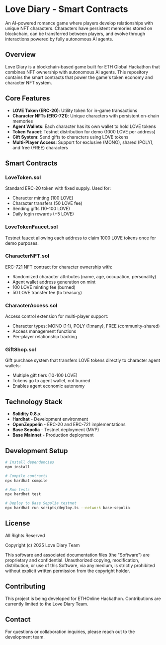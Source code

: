 # Love Diary - Smart Contracts

An AI-powered romance game where players develop relationships with unique NFT characters. Characters have persistent memories stored on blockchain, can be transferred between players, and evolve through interactions powered by fully autonomous AI agents.

## Overview

Love Diary is a blockchain-based game built for ETH Global Hackathon that combines NFT ownership with autonomous AI agents. This repository contains the smart contracts that power the game's token economy and character NFT system.

## Core Features

- **LOVE Token (ERC-20)**: Utility token for in-game transactions
- **Character NFTs (ERC-721)**: Unique characters with persistent on-chain memories
- **Agent Wallets**: Each character has its own wallet to hold LOVE tokens
- **Token Faucet**: Testnet distribution for demo (1000 LOVE per address)
- **Gift System**: Send gifts to characters using LOVE tokens
- **Multi-Player Access**: Support for exclusive (MONO), shared (POLY), and free (FREE) characters

## Smart Contracts

### LoveToken.sol
Standard ERC-20 token with fixed supply. Used for:
- Character minting (100 LOVE)
- Character transfers (50 LOVE fee)
- Sending gifts (10-100 LOVE)
- Daily login rewards (+5 LOVE)

### LoveTokenFaucet.sol
Testnet faucet allowing each address to claim 1000 LOVE tokens once for demo purposes.

### CharacterNFT.sol
ERC-721 NFT contract for character ownership with:
- Randomized character attributes (name, age, occupation, personality)
- Agent wallet address generation on mint
- 100 LOVE minting fee (burned)
- 50 LOVE transfer fee (to treasury)

### CharacterAccess.sol
Access control extension for multi-player support:
- Character types: MONO (1:1), POLY (1:many), FREE (community-shared)
- Access management functions
- Per-player relationship tracking

### GiftShop.sol
Gift purchase system that transfers LOVE tokens directly to character agent wallets:
- Multiple gift tiers (10-100 LOVE)
- Tokens go to agent wallet, not burned
- Enables agent economic autonomy

## Technology Stack

- **Solidity 0.8.x**
- **Hardhat** - Development environment
- **OpenZeppelin** - ERC-20 and ERC-721 implementations
- **Base Sepolia** - Testnet deployment (MVP)
- **Base Mainnet** - Production deployment

## Development Setup

```bash
# Install dependencies
npm install

# Compile contracts
npx hardhat compile

# Run tests
npx hardhat test

# Deploy to Base Sepolia testnet
npx hardhat run scripts/deploy.ts --network base-sepolia
```

## License

All Rights Reserved

Copyright (c) 2025 Love Diary Team

This software and associated documentation files (the "Software") are proprietary and confidential. Unauthorized copying, modification, distribution, or use of this Software, via any medium, is strictly prohibited without explicit written permission from the copyright holder.

## Contributing

This project is being developed for ETHOnline Hackathon. Contributions are currently limited to the Love Diary Team.

## Contact

For questions or collaboration inquiries, please reach out to the development team.
